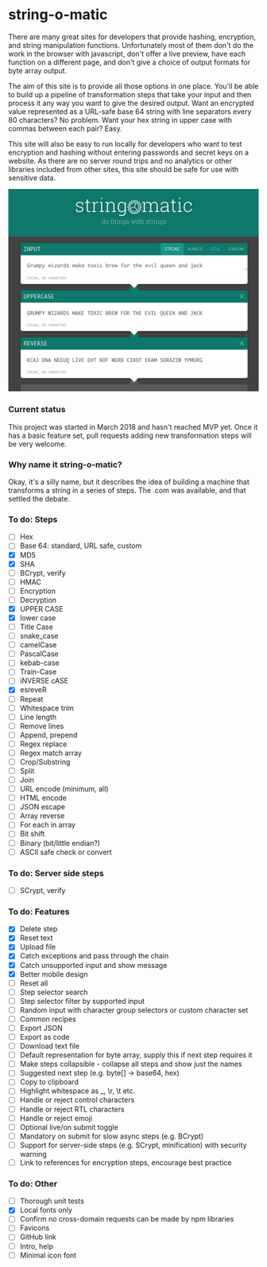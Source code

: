# string-o-matic

There are many great sites for developers that provide hashing, encryption, and string manipulation functions.
Unfortunately most of them don't do the work in the browser with javascript, don't offer a live preview, have
each function on a different page, and don't give a choice of output formats for byte array output.

The aim of this site is to provide all those options in one place. You'll be able to build up a pipeline of
transformation steps that take your input and then process it any way you want to give the desired output.
Want an encrypted value represented as a URL-safe base 64 string with line separators every 80 characters?
No problem. Want your hex string in upper case with commas between each pair? Easy.

This site will also be easy to run locally for developers who want to test encryption and hashing without
entering passwords and secret keys on a website. As there are no server round trips and no analytics or other
libraries included from other sites, this site should be safe for use with sensitive data.

![Preview](docs/preview.png)

### Current status

This project was started in March 2018 and hasn't reached MVP yet. Once it has a basic feature set, pull requests
adding new transformation steps will be very welcome.

### Why name it string-o-matic?

Okay, it's a silly name, but it describes the idea of building a machine that transforms a string in a series of
steps. The .com was available, and that settled the debate.

### To do: Steps

- [ ] Hex
- [ ] Base 64: standard, URL safe, custom
- [x] MD5
- [x] SHA
- [ ] BCrypt, verify
- [ ] HMAC
- [ ] Encryption
- [ ] Decryption
- [x] UPPER CASE
- [x] lower case
- [ ] Title Case
- [ ] snake_case
- [ ] camelCase
- [ ] PascalCase
- [ ] kebab-case
- [ ] Train-Case
- [ ] iNVERSE cASE
- [x] esreveR
- [ ] Repeat
- [ ] Whitespace trim
- [ ] Line length
- [ ] Remove lines
- [ ] Append, prepend
- [ ] Regex replace
- [ ] Regex match array
- [ ] Crop/Substring
- [ ] Split
- [ ] Join
- [ ] URL encode (minimum, all)
- [ ] HTML encode
- [ ] JSON escape
- [ ] Array reverse
- [ ] For each in array
- [ ] Bit shift
- [ ] Binary (bit/little endian?)
- [ ] ASCII safe check or convert

### To do: Server side steps

- [ ] SCrypt, verify

### To do: Features

- [x] Delete step
- [x] Reset text
- [x] Upload file
- [x] Catch exceptions and pass through the chain
- [x] Catch unsupported input and show message
- [x] Better mobile design
- [ ] Reset all
- [ ] Step selector search
- [ ] Step selector filter by supported input
- [ ] Random input with character group selectors or custom character set
- [ ] Common recipes
- [ ] Export JSON
- [ ] Export as code
- [ ] Download text file
- [ ] Default representation for byte array, supply this if next step requires it
- [ ] Make steps collapsible - collapse all steps and show just the names
- [ ] Suggested next step (e.g. byte[] -> base64, hex)
- [ ] Copy to clipboard
- [ ] Highlight whitespace as _, \r, \t etc.
- [ ] Handle or reject control characters
- [ ] Handle or reject RTL characters
- [ ] Handle or reject emoji
- [ ] Optional live/on submit toggle
- [ ] Mandatory on submit for slow async steps (e.g. BCrypt)
- [ ] Support for server-side steps (e.g. SCrypt, minification) with security warning
- [ ] Link to references for encryption steps, encourage best practice

### To do: Other

- [ ] Thorough unit tests
- [x] Local fonts only
- [ ] Confirm no cross-domain requests can be made by npm libraries
- [ ] Favicons
- [ ] GitHub link
- [ ] Intro, help
- [ ] Minimal icon font

